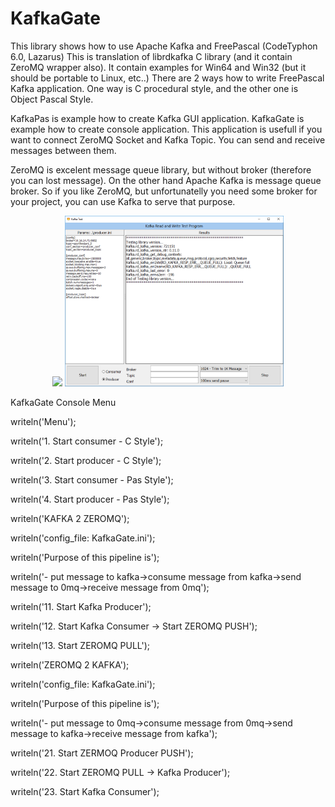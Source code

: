 # KafkaGate

This library shows how to use Apache Kafka and FreePascal (CodeTyphon 6.0, Lazarus)
This is translation of librdkafka C library (and it contain ZeroMQ wrapper also). 
It contain examples for Win64 and Win32 (but it should be portable to Linux, etc..)
There are 2 ways how to write FreePascal Kafka application. 
One way is C procedural style, and the other one is Object Pascal Style.

KafkaPas is example how to create Kafka GUI application. 
KafkaGate is example how to create console application. This application is usefull if you want to connect ZeroMQ Socket and Kafka Topic. You can send and receive messages between them. 

ZeroMQ is excelent message queue library, but without broker (therefore you can lost message).
On the other hand Apache Kafka is message queue broker. So if you like ZeroMQ, but unfortunatelly you need some broker for your project, you can use Kafka to serve that purpose.

<p align="center">
  <img src="your_relative_path_here" width="350"/>
  <img src="KafkaPasProducer.png" width="350"/>
</p>

<p>KafkaGate Console Menu</p>
<p>writeln('Menu');</p>
<p>writeln('1. Start consumer - C Style');</p>
<p>writeln('2. Start producer - C Style');</p>
<p>writeln('3. Start consumer - Pas Style');</p>
<p>writeln('4. Start producer - Pas Style');</p>
<p>writeln('KAFKA 2 ZEROMQ');</p>
<p>writeln('config_file: KafkaGate.ini');</p>
<p>writeln('Purpose of this pipeline is');</p>
<p>writeln('- put message to kafka->consume message from kafka->send message to 0mq->receive message from 0mq');</p>
<p>writeln('11. Start Kafka Producer');</p>
<p>writeln('12. Start Kafka Consumer -> Start ZEROMQ PUSH');</p>
<p>writeln('13. Start ZEROMQ PULL');</p>
<p>writeln('ZEROMQ 2 KAFKA');</p>
<p>writeln('config_file: KafkaGate.ini');</p>
<p>writeln('Purpose of this pipeline is');</p>
<p>writeln('- put message to 0mq->consume message from 0mq->send message to kafka->receive message from kafka');</p>
<p>writeln('21. Start ZERMOQ Producer PUSH');</p>
<p>writeln('22. Start ZEROMQ PULL -> Kafka Producer');</p>
<p>writeln('23. Start Kafka Consumer');</p>

